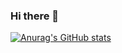 ### Hi there 👋


[![Anurag's GitHub stats](https://github-readme-stats.vercel.app/api?username=zchryst)](https://github.com/anuraghazra/github-readme-stats)

<!--
**zchryst/zchryst** is a ✨ _special_ ✨ repository because its `README.md` (this file) appears on your GitHub profile.

Here are some ideas to get you started:

- 🔭 I’m currently working on ...
- 🌱 I’m currently learning ...
- 👯 I’m looking to collaborate on ...
- 🤔 I’m looking for help with ...
- 💬 Ask me about ...
- 📫 How to reach me: ...
- 😄 Pronouns: ...
- ⚡ Fun fact: ...
-->
